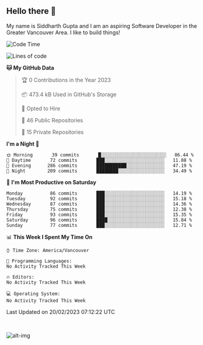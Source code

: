 ## Hello there :wave:

My name is Siddharth Gupta and I am an aspiring Software Developer in the Greater Vancouver Area. I like to build things!

<!-- ![gif](https://github.com/siddg97/siddg97/blob/master/dino.gif) -->

<!--START_SECTION:waka-->
![Code Time](http://img.shields.io/badge/Code%20Time-1%2C875%20hrs%2025%20mins-blue)

![Lines of code](https://img.shields.io/badge/From%20Hello%20World%20I%27ve%20Written-13%20Million%20lines%20of%20code-blue)

**🐱 My GitHub Data** 

> 🏆 0 Contributions in the Year 2023
 > 
> 📦 473.4 kB Used in GitHub's Storage 
 > 
> 💼 Opted to Hire
 > 
> 📜 46 Public Repositories 
 > 
> 🔑 15 Private Repositories  
 > 
**I'm a Night 🦉** 

```text
🌞 Morning       39 commits       █░░░░░░░░░░░░░░░░░░░░░░░░   06.44 % 
🌆 Daytime       72 commits       ███░░░░░░░░░░░░░░░░░░░░░░   11.88 % 
🌃 Evening      286 commits       ███████████░░░░░░░░░░░░░░   47.19 % 
🌙 Night        209 commits       ████████░░░░░░░░░░░░░░░░░   34.49 % 

```
📅 **I'm Most Productive on Saturday** 

```text
Monday          86 commits       ███░░░░░░░░░░░░░░░░░░░░░░   14.19 % 
Tuesday         92 commits       ███░░░░░░░░░░░░░░░░░░░░░░   15.18 % 
Wednesday       87 commits       ███░░░░░░░░░░░░░░░░░░░░░░   14.36 % 
Thursday        75 commits       ███░░░░░░░░░░░░░░░░░░░░░░   12.38 % 
Friday          93 commits       ███░░░░░░░░░░░░░░░░░░░░░░   15.35 % 
Saturday        96 commits       ████░░░░░░░░░░░░░░░░░░░░░   15.84 % 
Sunday          77 commits       ███░░░░░░░░░░░░░░░░░░░░░░   12.71 % 

```


📊 **This Week I Spent My Time On** 

```text
⌚︎ Time Zone: America/Vancouver

💬 Programming Languages: 
No Activity Tracked This Week

🔥 Editors: 
No Activity Tracked This Week

💻 Operating System: 
No Activity Tracked This Week

```


 Last Updated on 20/02/2023 07:12:22 UTC
<!--END_SECTION:waka-->

<br>

![alt-img](https://github-readme-stats.vercel.app/api?username=siddg97&count_private=true&theme=nightowl&show_icons=true)

